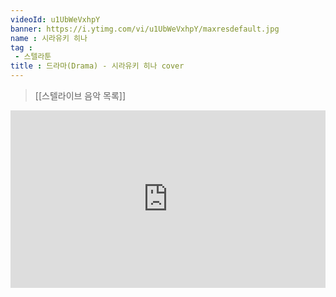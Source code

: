 ```yaml
---
videoId: u1UbWeVxhpY
banner: https://i.ytimg.com/vi/u1UbWeVxhpY/maxresdefault.jpg
name : 시라유키 히나
tag : 
 - 스텔라툰
title : 드라마(Drama) - 시라유키 히나 cover
---
```

> [[스텔라이브 음악 목록]]
<div style="position:relative;width:100%;padding-bottom:56.25%"><iframe style="width:100%;height:100%; position:absolute"  src="https://www.youtube.com/embed/u1UbWeVxhpY"  frameborder="0" allow="accelerometer; autoplay; clipboard-write; encrypted-media; gyroscope; picture-in-picture; web-share" allowfullscreen></iframe></div>
